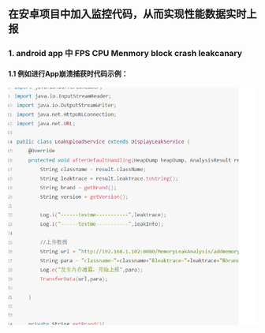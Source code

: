 ## 在安卓项目中加入监控代码，从而实现性能数据实时上报
### 1. android app 中 FPS  CPU Menmory block crash leakcanary
#### 1.1 例如进行App崩溃捕获时代码示例：
![监控代码](https://github.com/chenkyxx/AndroidPerformance/blob/master/picture/leakcode1.jpg)



